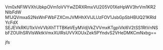 Vm0xNFlWVXhUbkpOVm1oVVYwZDRXRmxVU205V01XeHpWV3hrVm1KR2NIbFdW
M1JQVmxaS2NsWnFWbFZXCmJVMHhXVlJLUzFOV1JsbGpSbHBUQ21KRldYcFdX
SEJEVkRKU1IxVnVVbXhTTTBKeVEyMVdjVkZVVmxKTgpiVkl6V2tSS1RtVnNS
bFZOUlhSRVlsWktkVmxXUlRsUVVXOUxZek5PYndvS2VHeDMKCmNxbg==

jfs